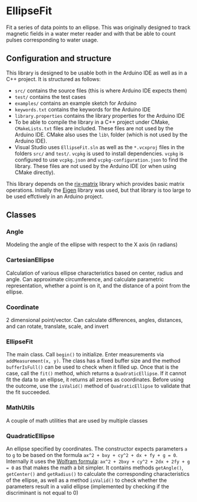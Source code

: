 # EllipseFit

Fit a series of data points to an ellipse. This was originally designed to track magnetic fields in a water meter reader
and with that be able to count pulses corresponding to water usage.

## Configuration and structure

This library is designed to be usable both in the Arduino IDE as well as in a C++ project. It is structured as follows:

- `src/` contains the source files (this is where Arduino IDE expects them)
- `test/` contains the test cases
- `examples/` contains an example sketch for Arduino
- `keywords.txt` contains the keywords for the Arduino IDE
- `library.properties` contains the library properties for the Arduino IDE
- To be able to compile the library in a C++ project under CMake, `CMakeLists.txt` files are included. These files are not used by the Arduino IDE.
	CMake also uses the `lib\` folder (which is not used by the Arduino IDE).
- Visual Studio uses `EllipseFit.sln` as well as the `*.vcxproj` files in the folders `src/` and `test/`. `vcpkg` is used to install dependencies. `vcpkg` is configured to use
	`vcpkg.json` and `vcpkg-configuration.json` to find the library. These files are not used by the Arduino IDE (or when using CMake directly).

This library depends on the [rix-matrix](https://github.com/essenius/Matrix) library which provides basic matrix operations.
Initially the [Eigen](https://eigen.tuxfamily.org) library was used, but that library is too large to be used effctively in an Arduino project.

## Classes

### Angle

Modeling the angle of the ellipse with respect to the X axis (in radians)

### CartesianEllipse

Calculation of various ellipse characteristics based on center, radius and angle.
Can approximate circumference, and calculate parametric representation, whether a point is on it, and the distance 
of a point from the ellipse.

### Coordinate

2 dimensional point/vector. Can calculate differences, angles, distances, and can rotate, translate, scale, and invert

### EllipseFit

The main class. Call `begin()` to initialize. Enter measurements via `addMeasurement(x, y)`. The class has a fixed buffer size and the method `bufferIsFull()` can be used
to check when it filled up. Once that is the case,  call the `fit()` method, which returns a `QuadraticEllipse`. 
If it cannot fit the data to an ellipse, it returns all zeroes as coordinates.
Before using the outcome, use the `isValid()` method of `QuadraticEllipse` to validate that the fit succeeded.

### MathUtils

A couple of math utilities that are used by multiple classes

### QuadraticEllipse

An ellipse specified by coordinates. The constructor expects parameters `a` to `g` to be based on the formula `ax^2 + bxy + cy^2 + dx + fy + g = 0`.
Internally it uses the [Wolfram formula](https://mathworld.wolfram.com/CartesianEllipse.html): `ax^2 + 2bxy + cy^2 + 2dx + 2fy + g = 0` as that makes the math a bit simpler.
It contains methods `getAngle()`, `getCenter()` and `getRadius()` to calculate the corresponding characteristics of the ellipse, as well as a method `isValid()` to check whether the
parameters result in a valid ellipse (implemented by checking if the discriminant is not equal to 0)
